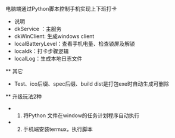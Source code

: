 电脑端通过Python脚本控制手机实现上下班打卡

- 说明
- dkService ：主服务
- dkWinClient: 生成windows client
- localBatteryLevel：查看手机电量、检查锁屏及解锁
- localdk：打卡步骤逻辑
- localLog：生成本地日志文件


** 其它
- Test、ico后缀、spec后缀、build dist是打包exe时自动生成可删除

** 升级玩法2种
- 1. 将Python 文件在window的任务计划程序自动执行
- 2. 手机端安装termux，执行脚本 


